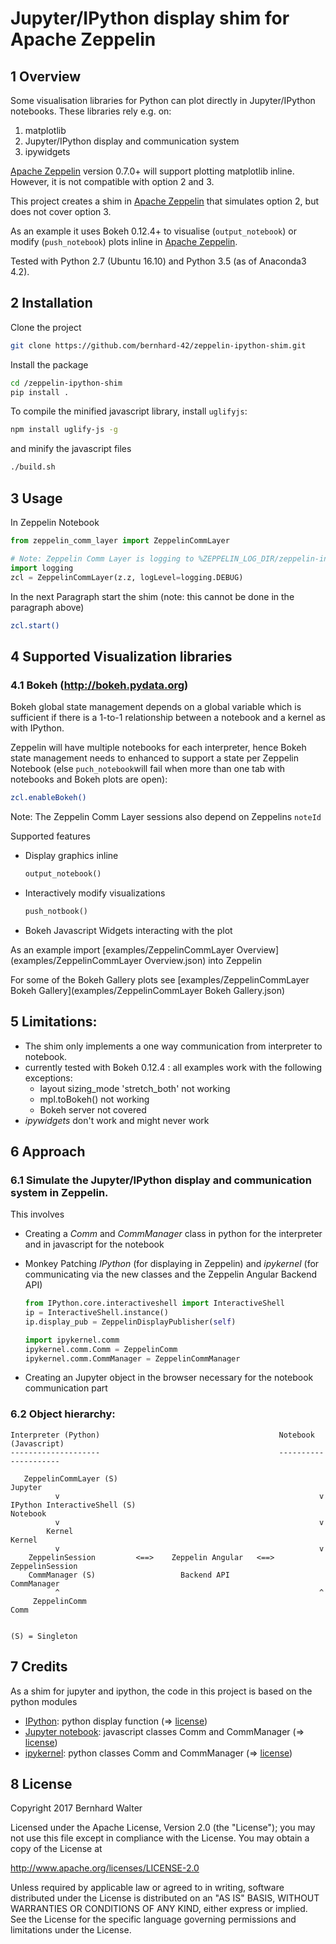 # Jupyter/IPython display shim for Apache Zeppelin

## 1 Overview

Some visualisation libraries for Python can plot directly in Jupyter/IPython notebooks. These libraries rely e.g. on:

1. matplotlib
2. Jupyter/IPython display and communication system
3. ipywidgets

[Apache Zeppelin](http://zeppelin.apache.org/) version 0.7.0+ will support plotting matplotlib inline.
However, it is not compatible with option 2 and 3.

This project creates a shim in [Apache Zeppelin](http://zeppelin.apache.org/) that simulates option 2, but does not cover option 3.

As an example it uses Bokeh 0.12.4+ to visualise (`output_notebook`) or modify (`push_notebook`) plots inline in [Apache Zeppelin](http://zeppelin.apache.org/).

Tested with Python 2.7 (Ubuntu 16.10) and Python 3.5 (as of Anaconda3 4.2).


## 2 Installation

Clone the project

```bash
git clone https://github.com/bernhard-42/zeppelin-ipython-shim.git
```

Install the package 
```bash
cd /zeppelin-ipython-shim
pip install .
```

To compile the minified javascript library, install `uglifyjs`:

```bash
npm install uglify-js -g
```

and minify the javascript files

```bash
./build.sh
```



## 3 Usage

In Zeppelin Notebook

```python
from zeppelin_comm_layer import ZeppelinCommLayer

# Note: Zeppelin Comm Layer is logging to %ZEPPELIN_LOG_DIR/zeppelin-interpreter-pyspark-comm-layer-$USERNAME-$HOSTNAME.log
import logging
zcl = ZeppelinCommLayer(z.z, logLevel=logging.DEBUG)
```

In the next Paragraph start the shim (note: this cannot be done in the paragraph above)

```bash
zcl.start()
```


## 4 Supported Visualization libraries

### 4.1 Bokeh (http://bokeh.pydata.org)

Bokeh global state management depends on a global variable which is sufficient if there is a 1-to-1 relationship between a notebook and a kernel as with IPython.

Zeppelin will have multiple notebooks for each interpreter, hence Bokeh state management needs to enhanced to support a state per Zeppelin Notebook (else `puch_notebook`will fail when more than one tab with notebooks and Bokeh plots are open):

```bash
zcl.enableBokeh()
```

Note: The Zeppelin Comm Layer sessions also depend on Zeppelins `noteId`
 
Supported features

- Display graphics inline

  ```python
  output_notebook()
  ```

- Interactively modify visualizations 

  ```python
  push_notbook()
  ```

- Bokeh Javascript Widgets interacting with the plot

As an example import [examples/ZeppelinCommLayer Overview](examples/ZeppelinCommLayer Overview.json) into Zeppelin

For some of the Bokeh Gallery plots see [examples/ZeppelinCommLayer Bokeh Gallery](examples/ZeppelinCommLayer Bokeh Gallery.json)



## 5 Limitations:

- The shim only implements a one way communication from interpreter to notebook.
- currently tested with Bokeh 0.12.4 : all examples work with the following exceptions:
  - layout sizing_mode 'stretch_both' not working
  - mpl.toBokeh() not working
  - Bokeh server not covered
- *ipywidgets* don't work and might never work



## 6 Approach

### 6.1 Simulate the Jupyter/IPython display and communication system in Zeppelin. 

This involves 

- Creating a *Comm* and *CommManager* class in python for the interpreter and in javascript for the notebook
- Monkey Patching *IPython* (for displaying in Zeppelin) and *ipykernel* (for communicating via the new classes and the Zeppelin Angular Backend API)

  ```python
  from IPython.core.interactiveshell import InteractiveShell
  ip = InteractiveShell.instance()
  ip.display_pub = ZeppelinDisplayPublisher(self)

  import ipykernel.comm
  ipykernel.comm.Comm = ZeppelinComm
  ipykernel.comm.CommManager = ZeppelinCommManager
  ```
- Creating an Jupyter object in the browser necessary for the notebook communication part


### 6.2 Object hierarchy:

```
Interpreter (Python)                                        Notebook (Javascript)
--------------------                                        ---------------------

   ZeppelinCommLayer (S)                                          Jupyter
          v                                                          v
IPython InteractiveShell (S)                                     Notebook
          v                                                          v 
        Kernel                                                     Kernel
          v                                                          v
    ZeppelinSession         <==>    Zeppelin Angular   <==>    ZeppelinSession
    CommManager (S)                   Backend API                CommManager  
          ^                                                          ^
     ZeppelinComm                                                  Comm


(S) = Singleton
```



## 7 Credits

As a shim for jupyter and ipython, the code in this project is based on the python modules

- [IPython](https://github.com/ipython/ipython): python display function (=> [license](https://github.com/ipython/ipython/blob/master/COPYING.rst))
- [Jupyter notebook](https://github.com/jupyter/notebook): javascript classes Comm and CommManager (=> [license](https://github.com/jupyter/notebook/blob/master/COPYING.md))
- [ipykernel](https://github.com/ipython/ipykernel): python classes Comm and CommManager (=> [license](https://github.com/ipython/ipykernel/blob/master/COPYING.md))



## 8 License

Copyright 2017 Bernhard Walter

Licensed under the Apache License, Version 2.0 (the "License");
you may not use this file except in compliance with the License.
You may obtain a copy of the License at

   http://www.apache.org/licenses/LICENSE-2.0

Unless required by applicable law or agreed to in writing, software
distributed under the License is distributed on an "AS IS" BASIS,
WITHOUT WARRANTIES OR CONDITIONS OF ANY KIND, either express or implied.
See the License for the specific language governing permissions and
limitations under the License.



